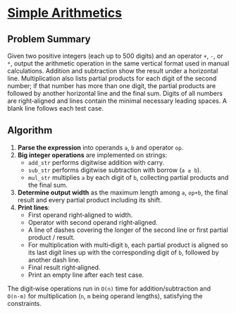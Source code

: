 # [Simple Arithmetics](https://www.spoj.com/problems/ARITH)

## Problem Summary
Given two positive integers (each up to 500 digits) and an operator `+`, `-`, or `*`, output the arithmetic operation in the same vertical format used in manual calculations. Addition and subtraction show the result under a horizontal line. Multiplication also lists partial products for each digit of the second number; if that number has more than one digit, the partial products are followed by another horizontal line and the final sum. Digits of all numbers are right‑aligned and lines contain the minimal necessary leading spaces. A blank line follows each test case.

## Algorithm
1. **Parse the expression** into operands `a`, `b` and operator `op`.
2. **Big integer operations** are implemented on strings:
   - `add_str` performs digitwise addition with carry.
   - `sub_str` performs digitwise subtraction with borrow (`a ≥ b`).
   - `mul_str` multiplies `a` by each digit of `b`, collecting partial products and the final sum.
3. **Determine output width** as the maximum length among `a`, `op+b`, the final result and every partial product including its shift.
4. **Print lines**:
   - First operand right‑aligned to width.
   - Operator with second operand right‑aligned.
   - A line of dashes covering the longer of the second line or first partial product / result.
   - For multiplication with multi‑digit `b`, each partial product is aligned so its last digit lines up with the corresponding digit of `b`, followed by another dash line.
   - Final result right‑aligned.
   - Print an empty line after each test case.

The digit‑wise operations run in `O(n)` time for addition/subtraction and `O(n·m)` for multiplication (`n`, `m` being operand lengths), satisfying the constraints.

